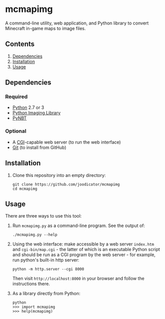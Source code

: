 # mcmapimg
A command-line utility, web application, and Python library to convert Minecraft in-game maps to image files.

## Contents
1. [Dependencies](#dependencies)
2. [Installation](#installation)
3. [Usage](#usage)

## Dependencies
### Required
* [Python](http://python.org) 2.7 or 3
* [Python Imaging Library](https://pypi.python.org/pypi/PIL)
* [PyNBT](//github.com/TkTech/PyNBT)

### Optional
* A [CGI](https://www.w3.org/CGI/)-capable web server (to run the web interface)
* [Git](https://git-scm.com/) (to install from GitHub)

## Installation
1.  Clone this repository into an empty directory:

    ```
    git clone https://github.com/joodicator/mcmapimg
    cd mcmapimg
    ```

## Usage
There are three ways to use this tool:

1.  Run `mcmapimg.py` as a command-line program. See the output of:
    ```
    ./mcmapimg.py --help
    ```

2.  Using the web interface: make accessible by a web server `index.htm` and `cgi-bin/map.cgi` - the latter of which is an executable Python script and should be run as a CGI program by the web server - for example, run python's built-in http server:
    ```
    python -m http.server --cgi 8000
    ```
    Then visit `http://localhost:8000` in your browser and follow the instructions there.

3.  As a library directly from Python:
    ```
    python
    >>> import mcmapimg
    >>> help(mcmapimg)
    ```

